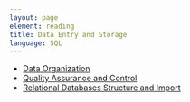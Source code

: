 ```yaml
---
layout: page
element: reading
title: Data Entry and Storage
language: SQL
---
```



* [Data Organization](http://kbroman.org/dataorg/)
* [Quality Assurance and Control](http://www.datacarpentry.org/spreadsheet-ecology-lesson/04-quality-control)
* [Relational Databases Structure and Import](http://www.datacarpentry.org/sql-ecology-lesson/00-sql-introduction)
